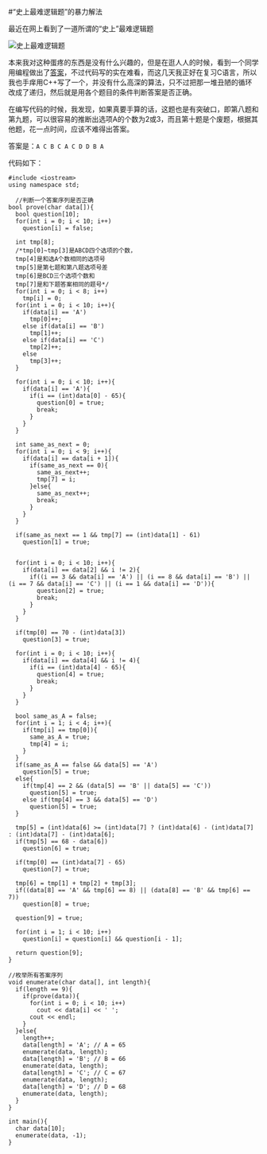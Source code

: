 #“史上最难逻辑题”的暴力解法

最近在网上看到了一道所谓的“史上”最难逻辑题    

![史上最难逻辑题](http://tdfj.herokuapp.com/res/logic.png)  

本来我对这种蛋疼的东西是没有什么兴趣的，但是在逛人人的时候，看到一个同学用编程做出了[答案](http://photo.renren.com/photo/281647712/photo-7641181372?psource=8)，不过代码写的实在难看，而这几天我正好在复习C语言，所以我也手痒用C++写了一个，并没有什么高深的算法，只不过把那一堆丑陋的循环改成了递归，然后就是用各个题目的条件判断答案是否正确。  

在编写代码的时候，我发现，如果真要手算的话，这题也是有突破口，即第八题和第九题，可以很容易的推断出选项A的个数为2或3，而且第十题是个废题，根据其他题，花一点时间，应该不难得出答案。  

答案是：```A C B C A C D D B A```  

代码如下：  

    #include <iostream>
    using namespace std;

      //判断一个答案序列是否正确
    bool prove(char data[]){
      bool question[10];
      for(int i = 0; i < 10; i++)
        question[i] = false;

      int tmp[8]; 
      /*tmp[0]~tmp[3]是ABCD四个选项的个数，
      tmp[4]是和选A个数相同的选项号
      tmp[5]是第七题和第八题选项号差
      tmp[6]是BCD三个选项个数和
      tmp[7]是和下题答案相同的题号*/
      for(int i = 0; i < 8; i++)
        tmp[i] = 0;
      for(int i = 0; i < 10; i++){
        if(data[i] == 'A')
          tmp[0]++;
        else if(data[i] == 'B')
          tmp[1]++;
        else if(data[i] == 'C')
          tmp[2]++;
        else
          tmp[3]++;
      }

      for(int i = 0; i < 10; i++){
        if(data[i] == 'A'){
          if(i == (int)data[0] - 65){
            question[0] = true;
            break;
          }
        }
      }

      int same_as_next = 0;
      for(int i = 0; i < 9; i++){
        if(data[i] == data[i + 1]){
          if(same_as_next == 0){
            same_as_next++;
            tmp[7] = i;
          }else{
            same_as_next++;
            break;
          }
        }
      }

      if(same_as_next == 1 && tmp[7] == (int)data[1] - 61)
        question[1] = true;


      for(int i = 0; i < 10; i++){
        if(data[i] == data[2] && i != 2){
          if((i == 3 && data[i] == 'A') || (i == 8 && data[i] == 'B') || (i == 7 && data[i] == 'C') || (i == 1 && data[i] == 'D')){
            question[2] = true;
            break;
          }
        }
      }

      if(tmp[0] == 70 - (int)data[3])
        question[3] = true;

      for(int i = 0; i < 10; i++){
        if(data[i] == data[4] && i != 4){
          if(i == (int)data[4] - 65){
            question[4] = true;
            break;
          }
        }
      }

      bool same_as_A = false;
      for(int i = 1; i < 4; i++){
        if(tmp[i] == tmp[0]){
          same_as_A = true;
          tmp[4] = i;
        }
      }
      if(same_as_A == false && data[5] == 'A')
        question[5] = true;
      else{
        if(tmp[4] == 2 && (data[5] == 'B' || data[5] == 'C'))
          question[5] = true;
        else if(tmp[4] == 3 && data[5] == 'D')
          question[5] = true;
      }

      tmp[5] = (int)data[6] >= (int)data[7] ? (int)data[6] - (int)data[7] : (int)data[7] - (int)data[6];
      if(tmp[5] == 68 - data[6])
        question[6] = true;

      if(tmp[0] == (int)data[7] - 65)
        question[7] = true;

      tmp[6] = tmp[1] + tmp[2] + tmp[3];
      if((data[8] == 'A' && tmp[6] == 8) || (data[8] == 'B' && tmp[6] == 7))
        question[8] = true;

      question[9] = true;

      for(int i = 1; i < 10; i++)
        question[i] = question[i] && question[i - 1];
      
      return question[9];
    }

    //枚举所有答案序列
    void enumerate(char data[], int length){
      if(length == 9){
        if(prove(data)){
          for(int i = 0; i < 10; i++)
            cout << data[i] << ' ';
          cout << endl;
        }
      }else{
        length++;
        data[length] = 'A'; // A = 65
        enumerate(data, length);
        data[length] = 'B'; // B = 66
        enumerate(data, length);
        data[length] = 'C'; // C = 67
        enumerate(data, length);
        data[length] = 'D'; // D = 68
        enumerate(data, length);
      }
    }

    int main(){
      char data[10];
      enumerate(data, -1);
    }
